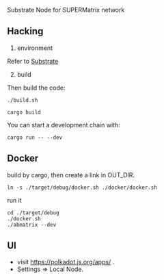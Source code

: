Substrate Node for SUPERMatrix network

## Hacking

1. environment

Refer to [Substrate](https://github.com/paritytech/substrate#building)

2. build

Then build the code:

```
./build.sh

cargo build
```

You can start a development chain with:
```
cargo run -- --dev
```

## Docker
build by cargo, then create a link in OUT_DIR.
```
ln -s ./target/debug/docker.sh ./docker/docker.sh
```
run it 
```
cd ./target/debug
./docker.sh
./abmatrix --dev
```

## UI
* visit https://polkadot.js.org/apps/ .
* Settings => Local Node.